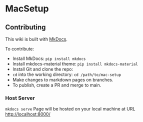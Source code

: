 <!-- markdownlint-disable MD013 -->

# MacSetup

## Contributing

This wiki is built with [MkDocs](https://www.mkdocs.org/).

To contribute:

- Install MkDocs: `pip install mkdocs`
- Install mkdocs-material theme: `pip install mkdocs-material`
- Install Git and clone the repo:
- `cd` into the working directory: `cd /path/to/mac-setup`
- Make changes to markdown pages on branches.
- To publish, create a PR and merge to main.

### Host Server

`mkdocs serve`
Page will be hosted on your local machine at URL [http://localhost:8000/](http://localhost:8000/)

<!-- markdownlint-enable MD013 -->
